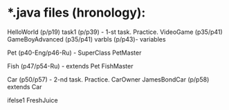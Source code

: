 *.java files (hronology):
 ==================================
HelloWorld (p/p19)
task1 (p/p39) - 1-st task. Practice.
VideoGame (p35/p41)
GameBoyAdvanced (p35/p41)
varbls (p/p43)- variables

Pet  (p40-Eng/p46-Ru) - SuperClass
PetMaster

Fish (p47/p54-Ru) - extends Pet
FishMaster

Car  (p50/p57) - 2-nd task. Practice.
CarOwner
JamesBondCar (p/p58) extends Car

ifelse1
FreshJuice
